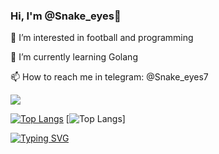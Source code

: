 ### Hi, I'm @Snake_eyes👋

👀 I’m interested in football and programming

🌱 I’m currently learning Golang

📫 How to reach me in telegram: @Snake_eyes7

![](https://komarev.com/ghpvc/?username=Snake1-1eyes)

[![Top Langs](https://github-readme-stats.vercel.app/api/top-langs/?username=Snake1-1eyes&layout=donut)](https://github.com/Snake1-1eyes/github-readme-stats)
[![Top Langs](https://github-readme-stats.vercel.app/api/top-langs/?username=Snake1-1eyes&layout=compact&hide=QML,C,Cython)]


[![Typing SVG](https://readme-typing-svg.herokuapp.com?font=Fira+Code&weight=300&size=14&pause=1000&background=000000&center=true&vCenter=true&random=false&width=300&height=30&lines=%D0%9D%D0%B8%D1%87%D1%82%D0%BE+%D0%BD%D0%B5+%D0%B8%D1%81%D1%82%D0%B8%D0%BD%D0%BD%D0%BE%2C+%D0%B2%D1%81%D1%91+%D0%B4%D0%BE%D0%B7%D0%B2%D0%BE%D0%BB%D0%B5%D0%BD%D0%BE)](https://git.io/typing-svg)

<!--
**Snake1-1eyes/Snake1-1eyes** is a ✨ _special_ ✨ repository because its `README.md` (this file) appears on your GitHub profile.

Here are some ideas to get you started:

- 🔭 I’m currently working on ...
- 🌱 I’m currently learning ...
- 👯 I’m looking to collaborate on ...
- 🤔 I’m looking for help with ...
- 💬 Ask me about ...
- 📫 How to reach me: ...
- 😄 Pronouns: ...
- ⚡ Fun fact: ...
-->
